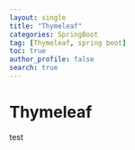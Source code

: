 ```yaml
---
layout: single
title: "Thymeleaf"
categories: SpringBoot
tag: [Thymeleaf, spring boot]
toc: true
author_profile: false
search: true
---
```


# Thymeleaf

test
